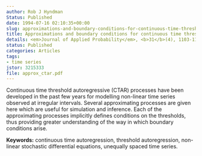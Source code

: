 ```yaml
---
author: Rob J Hyndman
Status: Published
date: 1994-07-16 02:10:35+00:00
slug: approximations-and-boundary-conditions-for-continuous-time-threshold-autoregressive-processes
title: Approximations and boundary conditions for continuous time threshold autoregressive processes
details: <em>Journal of Applied Probability</em>, <b>31</b>(4), 1103-1109
status: Published
categories: Articles
tags:
- time series
jstor: 3215333
file: approx_ctar.pdf
---
```


Continuous time threshold autoregressive (CTAR) processes have been developed in the past few years for modelling non-linear time series observed at irregular intervals. Several approximating processes are given here which are useful for simulation and inference. Each of the approximating processes implicitly defines conditions on the thresholds, thus providing greater understanding of the way in which boundary conditions arise.

**Keywords:** continuous time autoregression, threshold autoregression, non-linear stochastic differential equations, unequally spaced time series.

